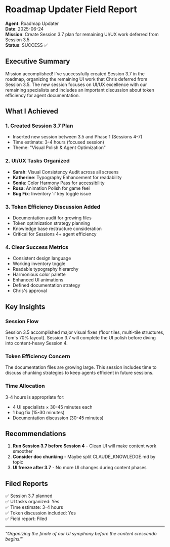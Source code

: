 # Roadmap Updater Field Report

**Agent**: Roadmap Updater  
**Date**: 2025-06-24  
**Mission**: Create Session 3.7 plan for remaining UI/UX work deferred from Session 3.5  
**Status**: SUCCESS ✅

## Executive Summary

Mission accomplished! I've successfully created Session 3.7 in the roadmap, organizing the remaining UI work that Chris deferred from Session 3.5. The new session focuses on UI/UX excellence with our remaining specialists and includes an important discussion about token efficiency for agent documentation.

## What I Achieved

### 1. Created Session 3.7 Plan
- Inserted new session between 3.5 and Phase 1 (Sessions 4-7)
- Time estimate: 3-4 hours (focused session)
- Theme: "Visual Polish & Agent Optimization"

### 2. UI/UX Tasks Organized
- **Sarah**: Visual Consistency Audit across all screens
- **Katherine**: Typography Enhancement for readability
- **Sonia**: Color Harmony Pass for accessibility
- **Rosa**: Animation Polish for game feel
- **Bug Fix**: Inventory 'i' key toggle issue

### 3. Token Efficiency Discussion Added
- Documentation audit for growing files
- Token optimization strategy planning
- Knowledge base restructure consideration
- Critical for Sessions 4+ agent efficiency

### 4. Clear Success Metrics
- Consistent design language
- Working inventory toggle
- Readable typography hierarchy
- Harmonious color palette
- Enhanced UI animations
- Defined documentation strategy
- Chris's approval

## Key Insights

### Session Flow
Session 3.5 accomplished major visual fixes (floor tiles, multi-tile structures, Tom's 70% layout). Session 3.7 will complete the UI polish before diving into content-heavy Session 4.

### Token Efficiency Concern
The documentation files are growing large. This session includes time to discuss chunking strategies to keep agents efficient in future sessions.

### Time Allocation
3-4 hours is appropriate for:
- 4 UI specialists × 30-45 minutes each
- 1 bug fix (15-30 minutes)
- Documentation discussion (30-45 minutes)

## Recommendations

1. **Run Session 3.7 before Session 4** - Clean UI will make content work smoother
2. **Consider doc chunking** - Maybe split CLAUDE_KNOWLEDGE.md by topic
3. **UI freeze after 3.7** - No more UI changes during content phases

## Filed Reports

✅ Session 3.7 planned  
✅ UI tasks organized: Yes  
✅ Time estimate: 3-4 hours  
✅ Token discussion included: Yes  
✅ Field report: Filed

---

*"Organizing the finale of our UI symphony before the content crescendo begins!"*